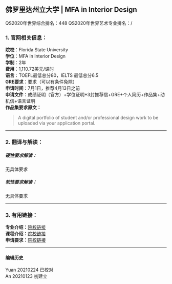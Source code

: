 ## 佛罗里达州立大学 | MFA in Interior Design

QS2020年世界综合排名：448
QS2020年世界艺术专业排名：/


### 1. 官网相关信息：

**院校**：Florida State University  
**学位**：MFA in Interior Design  
**学制**：2年  
**费用**：1,110.72美元/课时   
**语言**：TOEFL最低总分80，IELTS 最低总分6.5  
**GRE要求**：要求（可以有条件免除）  
**申请时间**：7月1日，推荐4月13日之前  
**申请文件**：成绩证明（官方）+学位证明+3封推荐信+GRE+个人简历+作品集+动机信+语言证明  
**作品集要求原文：**   
> A digital portfolio of student and/or professional design work to be uploaded via your application portal.  




---


### 2. 翻译与解读：

##### 硬性要求解读：
无具体要求  


##### 软性要求解读：
无具体要求  



---


### 3. 有用链接：

**专业介绍：**[院校链接](https://interiordesign.fsu.edu/programs/graduate-program/master-of-fine-arts/)  
**课程介绍：**[院校链接](https://interiordesign.fsu.edu/wp-content/uploads/sites/10/2020/06/MFA-Thesis_20200619.pdf)  
**申请要求：**[院校链接](https://interiordesign.fsu.edu/programs/graduate-program/master-of-fine-arts/)  



---


#### 编辑历史
Yuan 20210224 已校对  
An 20210123 初建立
